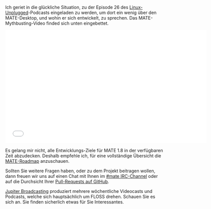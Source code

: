 <!-- 
.. link: https://www.jupiterbroadcasting.com/50947/mate-mythbusting-lup-26/
.. description: 
.. tags: News
.. date: 2014/02/05 00:17:32
.. title: Mythen über den MATE-Desktop aufgeklärt
.. slug: 2014-02-05-mate-desktop-mythbusting
.. author: Martin Wimpress
-->

Ich geriet in die glückliche Situation, zu der Episode 26 des 
[Linux-Unplugged](https://www.jupiterbroadcasting.com/show/linuxun/)-Podcasts
eingeladen zu werden, um dort ein wenig über den MATE-Desktop, und wohin er sich
entwickelt, zu sprechen. Das MATE-Mythbusting-Video finded sich unten eingebettet.

<iframe width="640" height="360" src="//www.youtube.com/embed/sRNK9QnnvCo?start=603" frameborder="0" allowfullscreen></iframe>

Es gelang mir nicht, alle Entwicklungs-Ziele für MATE 1.8 in der verfügbaren
Zeit abzudecken. Deshalb empfehle ich, für eine vollständige Übersicht die
[MATE-Roadmap](https://wiki.mate-desktop.org/#!pages/roadmap.md) anzuschauen.

Sollten Sie weitere Fragen haben, oder zu dem Projekt beitragen wollen,
dann freuen wir uns auf einen Chat mit Ihnen im [#mate IRC-Channel](https://web.libera.chat/?#mate)
oder auf die Durchsicht Ihrer [Pull-Requests auf GitHub](https://github.com/mate-desktop).

[Jupiter Broadcasting](https://www.jupiterbroadcasting.com) produziert mehrere
wöchentliche Videocasts und Podcasts, welche sich hauptsächlich um FLOSS drehen.
Schauen Sie es sich an. Sie finden sicherlich etwas für Sie Interessantes.

